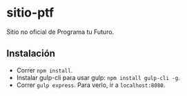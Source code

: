 # sitio-ptf
Sitio no oficial de Programa tu Futuro.

## Instalación 
* Correr `npm install`. 
* Instalar gulp-cli para usar gulp: `npm install gulp-cli -g`. 
* Correr `gulp express`. Para verlo, ir a `localhost:8080`. 